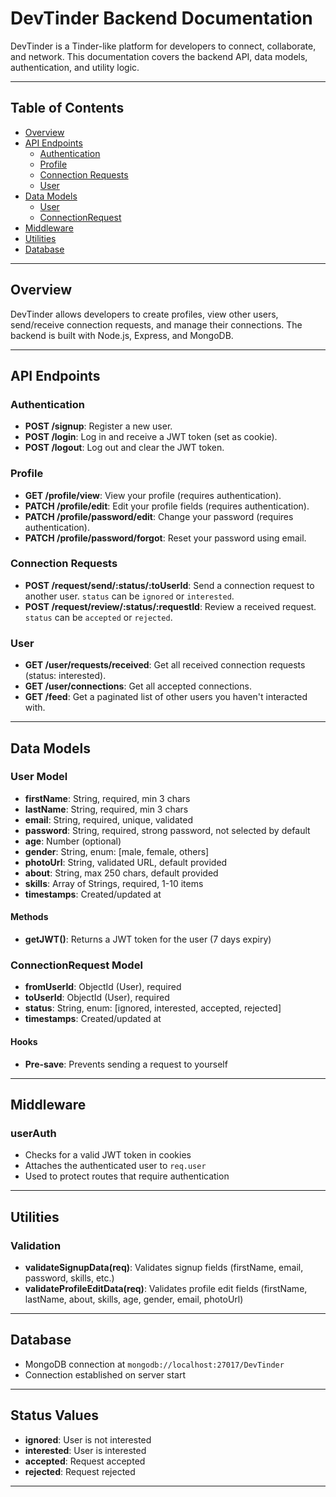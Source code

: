 # DevTinder Backend Documentation

DevTinder is a Tinder-like platform for developers to connect, collaborate, and network. This documentation covers the backend API, data models, authentication, and utility logic.

---

## Table of Contents
- [Overview](#overview)
- [API Endpoints](#api-endpoints)
  - [Authentication](#authentication)
  - [Profile](#profile)
  - [Connection Requests](#connection-requests)
  - [User](#user)
- [Data Models](#data-models)
  - [User](#user-model)
  - [ConnectionRequest](#connectionrequest-model)
- [Middleware](#middleware)
- [Utilities](#utilities)
- [Database](#database)

---

## Overview
DevTinder allows developers to create profiles, view other users, send/receive connection requests, and manage their connections. The backend is built with Node.js, Express, and MongoDB.

---

## API Endpoints

### Authentication
- **POST /signup**: Register a new user.
- **POST /login**: Log in and receive a JWT token (set as cookie).
- **POST /logout**: Log out and clear the JWT token.

### Profile
- **GET /profile/view**: View your profile (requires authentication).
- **PATCH /profile/edit**: Edit your profile fields (requires authentication).
- **PATCH /profile/password/edit**: Change your password (requires authentication).
- **PATCH /profile/password/forgot**: Reset your password using email.

### Connection Requests
- **POST /request/send/:status/:toUserId**: Send a connection request to another user. `status` can be `ignored` or `interested`.
- **POST /request/review/:status/:requestId**: Review a received request. `status` can be `accepted` or `rejected`.

### User
- **GET /user/requests/received**: Get all received connection requests (status: interested).
- **GET /user/connections**: Get all accepted connections.
- **GET /feed**: Get a paginated list of other users you haven't interacted with.

---

## Data Models

### User Model
- **firstName**: String, required, min 3 chars
- **lastName**: String, required, min 3 chars
- **email**: String, required, unique, validated
- **password**: String, required, strong password, not selected by default
- **age**: Number (optional)
- **gender**: String, enum: [male, female, others]
- **photoUrl**: String, validated URL, default provided
- **about**: String, max 250 chars, default provided
- **skills**: Array of Strings, required, 1-10 items
- **timestamps**: Created/updated at

#### Methods
- **getJWT()**: Returns a JWT token for the user (7 days expiry)

### ConnectionRequest Model
- **fromUserId**: ObjectId (User), required
- **toUserId**: ObjectId (User), required
- **status**: String, enum: [ignored, interested, accepted, rejected]
- **timestamps**: Created/updated at

#### Hooks
- **Pre-save**: Prevents sending a request to yourself

---

## Middleware

### userAuth
- Checks for a valid JWT token in cookies
- Attaches the authenticated user to `req.user`
- Used to protect routes that require authentication

---

## Utilities

### Validation
- **validateSignupData(req)**: Validates signup fields (firstName, email, password, skills, etc.)
- **validateProfileEditData(req)**: Validates profile edit fields (firstName, lastName, about, skills, age, gender, email, photoUrl)

---

## Database
- MongoDB connection at `mongodb://localhost:27017/DevTinder`
- Connection established on server start

---

## Status Values
- **ignored**: User is not interested
- **interested**: User is interested
- **accepted**: Request accepted
- **rejected**: Request rejected

---

